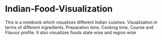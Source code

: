 # Indian-Food-Visualization
This is a notebook which visualizes different Indian cuisines. Visualization in terms of different ingredients, Preparation time, Cooking time, Course and Flavour profile. It also visualizes foods state wise and region wise
